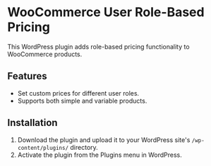 # WooCommerce User Role-Based Pricing
This WordPress plugin adds role-based pricing functionality to WooCommerce products.

## Features
- Set custom prices for different user roles.
- Supports both simple and variable products.

## Installation
1. Download the plugin and upload it to your WordPress site's `/wp-content/plugins/` directory.
2. Activate the plugin from the Plugins menu in WordPress.
